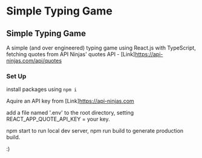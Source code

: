 # Simple Typing Game 
Simple Typing Game 
---
A simple (and over engineered) typing game using React.js with TypeScript, fetching quotes from API Ninjas' quotes API - [Link]https://api-ninjas.com/api/quotes


### Set Up
install packages using `npm i`

Aquire an API key from [Link]https://api-ninjas.com 

add a file named '.env' to the root directory, setting REACT_APP_QUOTE_API_KEY = your key. 

npm start to run local dev server, npm run build to generate production build. 

:)